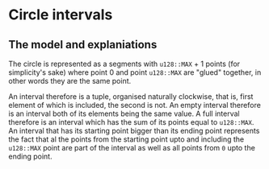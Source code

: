 # Circle intervals

## The model and explaniations

The circle is represented as a segments with `u128::MAX` + 1 points (for simplicity's sake) where point 0 and point `u128::MAX` are "glued" together, in other words they are the same point.

An interval therefore is a tuple, organised naturally clockwise, that is, first element of which is included, the second is not.
An empty interval therefore is an interval both of its elements being the same value.
A full interval therefore is an interval which has the sum of its points equal to `u128::MAX`.
An interval that has its starting point bigger than its ending point represents the fact that al the points from the starting point upto and including the `u128::MAX` point are part of the interval as well as all points from `0` upto the ending point.

